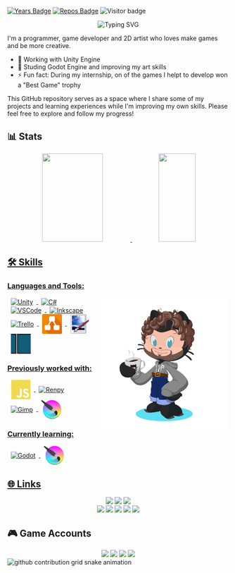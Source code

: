 <!--# Grettings! I'm **Igor**, nice to meet you 👋-->
<!--[![Typing SVG](https://readme-typing-svg.demolab.com?font=Righteous&pause=1000&width=435&lines=Grettings!;I'm+Igor%2C+nice+to+meet+you)](https://git.io/typing-svg)-->

[![Years Badge](https://badges.pufler.dev/years/IgorGSoares)](https://badges.pufler.dev/years/IgorGSoares?_=0)
[![Repos Badge](https://badges.pufler.dev/repos/IgorGSoares)](https://badges.pufler.dev/repos/IgorGSoares)
![Visitor badge](https://visitor-badge.laobi.icu/badge?page_id=IgorGSoares.visitor-badge)

<div align="center">
  <img src="https://readme-typing-svg.demolab.com?font=Righteous&size=40&center=true&pause=1000&duration=3500&width=475&height=60&lines=Grettings!;I'm+Igor%2C+nice+to+meet+you!" alt="Typing SVG"/>
</div>


I'm a programmer, game developer and 2D artist who loves make games and be more creative.

- 🔭 Working with Unity Engine
- 🌱 Studing Godot Engine and improving my art skills
- ⚡ Fun fact: During my internship, on of the games I helpt to develop won a "Best Game" trophy

This GitHub repository serves as a space where I share some of my projects and learning experiences while I'm improving my own skills. Please feel free to explore and follow my progress! 

## 📊 Stats
<!--
![Igor's GitHub stats](https://github-readme-stats.vercel.app/api?username=IgorGSoares&icons=true&theme=aura_dark&rank_icon=github)
![Top Langs](https://github-readme-stats.vercel.app/api/top-langs/?username=IgorGSoares&theme=aura_dark&layout=compact)
-->

<div align="center" style="display: inline">
   <a href="https://github.com/IgorGSoares">
   <div style="display: inline_block">
      <img height="200em" width="52.4%" src="https://github-readme-stats.vercel.app/api?username=IgorGSoares&show_icons=true&include_all_commits=true&count_private=true&bg_color=151515&border_color=9C4E6A&title_color=d7d8c0&text_color=d1c89a&icon_color=5aa2c9&rank_icon=github"/>
      <img height="200em" width="40.6%" src="https://github-readme-stats.vercel.app/api/top-langs/?username=IgorGSoares&layout=compact&langs_count=7&bg_color=151515&border_color=9C4E6A&title_color=d7d8c0&text_color=d5e5e4&icon_color=5aa2c9"/>
   </div>
</div>

<!--<img align="right" alt="Squid" height="220" width="220" src="imgs/octocat-controll.png">-->


## 🛠️ Skills
### Languages and Tools:

<div align="center">
  <!--<img align="right" alt="Squid" height="300" width="300" src="imgs/octocat-controll.png">-->
  <!--<img align="right" width="22%" src="imgs/octocat-controll.png">-->
  <img align="right" alt="" height="300px" src="gifs/avatar_2.gif">
</div>

<div display: inline_block>
  <img align="center" alt="Unity" height="45" width="45" <img src="https://cdn.jsdelivr.net/gh/devicons/devicon@latest/icons/unity/unity-original.svg" hspace="7.5">
  <img align="center" alt="C#" height="45" width="45" <img src="https://cdn.jsdelivr.net/gh/devicons/devicon@latest/icons/csharp/csharp-original.svg" hspace="7.5">
  <img align="center" alt="VSCode" height="45" width="45" <img src="https://cdn.jsdelivr.net/gh/devicons/devicon@latest/icons/vscode/vscode-original.svg" hspace="7.5">
  <img align="center" alt="Inkscape" height="45" width="45" <img src="https://cdn.jsdelivr.net/gh/devicons/devicon@latest/icons/inkscape/inkscape-original.svg" hspace="7.5">
  <img align="center" alt="Trello" height="45" width="45" <img src="https://cdn.jsdelivr.net/gh/devicons/devicon@latest/icons/trello/trello-original.svg" hspace="7.5">
  <img align="center" alt="DrawIO" height="45" width="45" src="icons/drawio.png" hspace="7.5">
  <img align="center" alt="PaintNet" height="45" width="45" src="icons/paintnet.png" hspace="7.5">
  <img align="center" alt="Shotcut" height="45" width="45" src="icons/shotcut-logo-512x512.png" hspace="7.5">
</div>

### Previously worked with:
<div display: inline_block>
  <img align="center" alt="JS" height="45" width="45" src="https://raw.githubusercontent.com/devicons/devicon/master/icons/javascript/javascript-plain.svg" hspace="7.5">
  <img align="center" alt="Renpy" height="45" width="45" <img src="https://cdn.jsdelivr.net/gh/devicons/devicon@latest/icons/renpy/renpy-original.svg" hspace="7.5">
  <img align="center" alt="Gimp" height="45" width="45" <img src="https://cdn.jsdelivr.net/gh/devicons/devicon@latest/icons/gimp/gimp-original.svg" hspace="7.5">
  <img align="center" alt="Krita" height="45" width="45" src="icons/Krita-01.png" hspace="7.5">
</div>

### Currently learning:
<div display: inline_block>
  <img align="center" alt="Godot" height="45" width="45" <img src="https://cdn.jsdelivr.net/gh/devicons/devicon@latest/icons/godot/godot-original.svg" hspace="7.5">
  <img align="center" alt="Krita" height="45" width="45" src="icons/Krita-01.png" hspace="7.5">
</div>
<!--
    <img align="center" alt="Rafa-HTML" height="30" width="40" src="https://raw.githubusercontent.com/devicons/devicon/master/icons/html5/html5-original.svg">
    <img align="center" alt="Rafa-CSS" height="30" width="40" src="https://raw.githubusercontent.com/devicons/devicon/master/icons/css3/css3-original.svg">
    <img align="center" alt="Rafa-Csharp" height="30" width="40" src="https://raw.githubusercontent.com/devicons/devicon/master/icons/csharp/csharp-original.svg">
  -->

## 🌐 Links
<div align="center">
   <a href="https://round-titanium-3c1.notion.site/I-m-Igor-Soares-173396f8916c80cdbfadc163b258671c" target="_blank"><img src="https://img.shields.io/badge/Notion-000000?style=for-the-badge&logo=notion&logoColor=white"></a>
   <a href="https://igorgilbertosoares.itch.io/" target="_blank"><img src="https://img.shields.io/badge/Itch.io-FA5C5C?style=for-the-badge&logo=itchdotio&logoColor=white"></a>
   <a href="https://linktr.ee/IgorGSoares"><img src="https://img.shields.io/badge/linktree-39E09B?style=for-the-badge&logo=linktree&logoColor=white"></a>
</div>

<div align="center"> 
  <a href="https://www.instagram.com/igorgilbertosoares" target="_blank"><img src="https://img.shields.io/badge/-Instagram-%23E4405F?style=for-the-badge&logo=instagram&logoColor=white" target="_blank"></a>
  <a href="https://discordapp.com/users/501864910049771520" target="_blank"><img src="https://img.shields.io/badge/Discord-7289DA?style=for-the-badge&logo=discord&logoColor=white" target="_blank"></a> 
  <a href="mailto:igorgilbertosoares@gmail.com"><img src="https://img.shields.io/badge/Gmail-D14836?style=for-the-badge&logo=gmail&logoColor=white"></a>
  <a href="https://www.linkedin.com/in/igor-gilberto-soares-004651232/" target="_blank"><img src="https://img.shields.io/badge/-LinkedIn-%230077B5?style=for-the-badge&logo=linkedin&logoColor=white" target="_blank"></a>
  <a href="https://www.facebook.com/igorgilberto.soares" target="_blank"><img src="https://img.shields.io/badge/Facebook-1877F2?style=for-the-badge&logo=facebook&logoColor=white"></a>
</div>



## 🎮 Game Accounts
<div align="center">
   <a href="https://psnprofiles.com/seraosgil"><img src="https://img.shields.io/badge/PlayStation-003791?style=for-the-badge&logo=playstation&logoColor=white"></a>
   <a href="https://steamcommunity.com/profiles/76561199038072839/"><img src="https://img.shields.io/badge/Steam-000000?style=for-the-badge&logo=steam&logoColor=white"></a>
   <img src="https://img.shields.io/badge/Epic%20Games-313131?style=for-the-badge&logo=Epic%20Games&logoColor=white">
   <img src="https://img.shields.io/badge/Riot_Games-D32936?style=for-the-badge&logo=riot-games&logoColor=white">
</div>


<picture>
  <source media="(prefers-color-scheme: dark)" srcset="https://raw.githubusercontent.com/IgorGSoares/IgorGSoares/output/github-contribution-grid-snake-dark.svg">
  <source media="(prefers-color-scheme: light)" srcset="https://raw.githubusercontent.com/IgorGSoares/IgorGSoares/output/github-contribution-grid-snake.svg">
  <img alt="github contribution grid snake animation" src="https://raw.githubusercontent.com/IgorGSoares/IgorGSoares/output/github-contribution-grid-snake.svg">
</picture>

<!--Cool effects
<img src="https://www.animatedimages.org/data/media/562/animated-line-image-0184.gif" width="1920"/>
<img width=100% src="https://capsule-render.vercel.app/api?type=waving&color=00bfbf&height=120&section=header"/>
<img width=100% src="https://capsule-render.vercel.app/api?type=waving&color=00bfbf&height=120&section=footer"/>
-->
